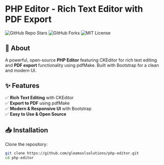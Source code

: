 # PHP Editor - Rich Text Editor with PDF Export  

![GitHub Repo Stars](https://img.shields.io/github/stars/gleamsolsolutions/php-editor?style=social)
![GitHub Forks](https://img.shields.io/github/forks/gleamsolsolutions/php-editor?style=social)
![MIT License](https://img.shields.io/badge/license-MIT-blue.svg)

## 🚀 About  
A powerful, open-source **PHP Editor** featuring CKEditor for rich text editing and **PDF export** functionality using pdfMake. Built with Bootstrap for a clean and modern UI.

## ✨ Features  
✅ **Rich Text Editing** with CKEditor  
✅ **Export to PDF** using pdfMake  
✅ **Modern & Responsive UI** with Bootstrap  
✅ **Easy to Use & Open Source**  

## 📥 Installation  
Clone the repository:  
```sh
git clone https://github.com/gleamsolsolutions/php-editor.git
cd php-editor
